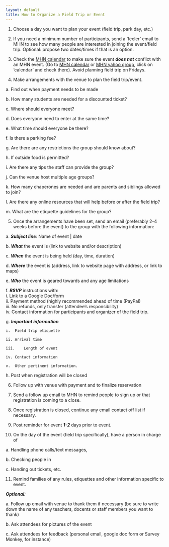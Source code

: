 ```yaml
---
layout: default
title: How to Organize a Field Trip or Event
---
```


1. Choose a day you want to plan your event (field trip, park day, etc.)

2. If you need a minimum number of participants, send a ‘feeler’ email to MHN to see how many people are interested in joining the event/field trip. Optional: propose two dates/times if that is an option.

3. Check the [MHN calendar](http://www.muslimhomeschoolnetwork.com/events/calendar/) to make sure the event ***does not*** conflict with an MHN event.
(Go to [MHN calendar](http://www.muslimhomeschoolnetwork.com/events/calendar/) or [MHN yahoo group](https://groups.yahoo.com/MuslimHomeschoolNetwork), click on ‘calendar’ and check there). Avoid planning field trip on Fridays.

4. Make arrangements with the venue to plan the field trip/event. 

  a.	Find out when payment needs to be made

  b.	How many students are needed for a discounted ticket?

  c.	Where should everyone meet? 

  d.	Does everyone need to enter at the same time? 

  e.	What time should everyone be there? 

  f.	Is there a parking fee?

  g.	 Are there are any restrictions the group should know about?

  h.	If outside food is permitted?

  i.	Are there any tips the staff can provide the group?

  j.	Can the venue host multiple age groups?

  k.	 How many chaperones are needed and are parents and siblings allowed to join?

  l.	 Are there any online resources that will help before or after the field trip?

  m.	What are the etiquette guidelines for the group?

5.	Once the arrangements have been set, send an email (preferably 2-4 weeks before the event) to the group with the following information:

  a.	***Subject line***: Name of event | date

  b.	***What*** the event is (link to website and/or description)

  c.	***When*** the event is being held (day, time, duration)

  d.	***Where*** the event is (address, link to website page with address, or  link to maps)

  e.	***Who*** the event is geared towards and any age limitations

  f.	***RSVP*** instructions with:      
      i.	Link to a Google Doc/form     
      ii.	Payment method (highly recommended ahead of time (PayPal)     
      iii.	No refunds, only transfer (attendee’s responsibility)     
      iv.	Contact information for participants and organizer of the field trip.     

  g.	***Important information***

    i.	Field trip etiquette

    ii.	Arrival time

    iii.	Length of event

    iv.	Contact information

    v.	Other pertinent information.

  h.	Post when registration will be closed

6.	Follow up with venue with payment and to finalize reservation

7.	Send a follow up email to MHN to remind people to sign up or that registration is coming to a close.

8.	Once registration is closed, continue any email contact off list if necessary.

9.	Post reminder for event ***1-2*** days prior to event.

10.	On the day of the event (field trip specifically), have a person in charge of 

  a.	Handling phone calls/text messages,

  b.	Checking people in

  c.	Handing out tickets, etc. 

11.	Remind families of any rules, etiquettes and other information specific to event.

***Optional:*** 

a.	Follow up email with venue to thank them if necessary (be sure to write down the name of any teachers, docents or staff members you want to thank)

b.	Ask attendees for pictures of the event

c.	Ask attendees for feedback (personal email, google doc form or Survey Monkey, for instance)
